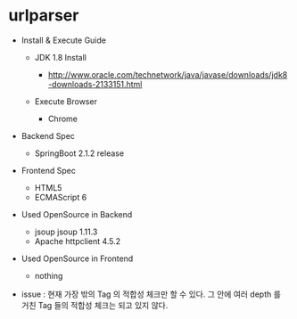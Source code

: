 # urlparser

- Install & Execute Guide
  - JDK 1.8 Install
    - http://www.oracle.com/technetwork/java/javase/downloads/jdk8-downloads-2133151.html
    
  - Execute Browser
    - Chrome

- Backend Spec
  - SpringBoot 2.1.2 release
  
- Frontend Spec
  - HTML5
  - ECMAScript 6

- Used OpenSource in Backend
  - jsoup jsoup 1.11.3
  - Apache httpclient 4.5.2
  
- Used OpenSource in Frontend
  - nothing
  
- issue : 현재 가장 밖의 <HTML></HTML> Tag 의 적합성 체크만 할 수 있다.
          그 안에 여러 depth 를 거친 Tag 들의 적합성 체크는 되고 있지 않다.
